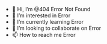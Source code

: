 - 👋 Hi, I’m @404 Error Not Found
- 👀 I’m interested in Error
- 🌱 I’m currently learning Error
- 💞️ I’m looking to collaborate on Error
- 📫 How to reach me Error

<!---
Errorotfound/Errorotfound is a ✨ special ✨ repository because its `README.md` (this file) appears on your GitHub profile.
You can click the Preview link to take a look at your changes.
--->
